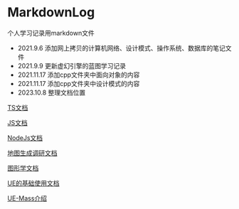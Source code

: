 # MarkdownLog

个人学习记录用markdown文件

- 2021.9.6 添加网上拷贝的计算机网络、设计模式、操作系统、数据库的笔记文件  
- 2021.9.9 更新虚幻引擎的蓝图学习记录
- 2021.11.17 添加cpp文件夹中面向对象的内容
- 2021.11.17 添加cpp文件夹中设计模式的内容
- 2023.10.8 整理文档位置

[TS文档](./TS/Typescript.md)

[JS文档](./TS/JaveScript.md)

[NodeJs文档](./NodeJS/README.md)

[地图生成调研文档](./地图生成调研/README.md)

[图形学文档](./%E5%9B%BE%E5%BD%A2%E5%AD%A6/%E5%9B%BE%E5%BD%A2%E5%AD%A6.md)

[UE的基础使用文档](./UE5/虚幻介绍/%E8%99%9A%E5%B9%BB.md)

[UE-Mass介绍](./UE5/Mass/README.md)